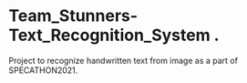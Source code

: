 # Team_Stunners-Text_Recognition_System .
Project to recognize handwritten text from image as a part of SPECATHON2021.
